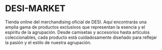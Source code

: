 # DESI-MARKET
Tienda online del merchandising oficial de DESI. Aquí encontrarás una amplia gama de productos exclusivos que representan la esencia y el espíritu de la agrupación. Desde camisetas y accesorios hasta artículos coleccionables, cada producto está cuidadosamente diseñado para reflejar la pasión y el estilo de nuestra agrupación.
